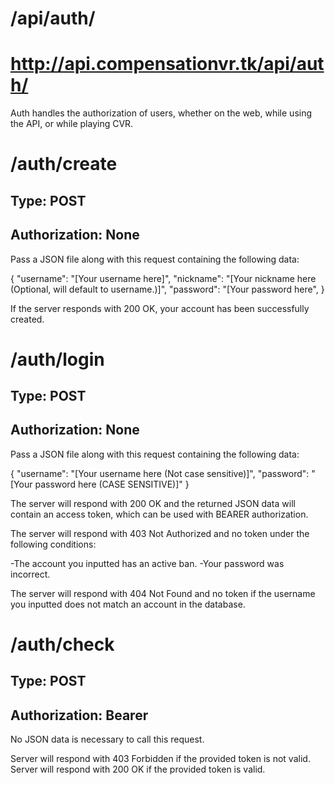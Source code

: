# /api/auth/
# http://api.compensationvr.tk/api/auth/

Auth handles the authorization of users, whether on the web, while using the API, or while playing CVR.

# /auth/create
## Type: POST
## Authorization: None

Pass a JSON file along with this request containing the following data:

{
     "username": "[Your username here]",
     "nickname": "[Your nickname here (Optional, will default to username.)]",
     "password": "[Your password here",
}

If the server responds with 200 OK, your account has been successfully created.

# /auth/login
## Type: POST
## Authorization: None

Pass a JSON file along with this request containing the following data:

{
     "username": "[Your username here (Not case sensitive)]",
     "password": "[Your password here (CASE SENSITIVE)]"
}

The server will respond with 200 OK and the returned JSON data will contain an access token, which can be used with BEARER authorization.

The server will respond with 403 Not Authorized and no token under the following conditions:

-The account you inputted has an active ban.
-Your password was incorrect.

The server will respond with 404 Not Found and no token if the username you inputted does not match an account in the database.

# /auth/check
## Type: POST
## Authorization: Bearer <InGameToken>

No JSON data is necessary to call this request.

Server will respond with 403 Forbidden if the provided token is not valid.
Server will respond with 200 OK if the provided token is valid.